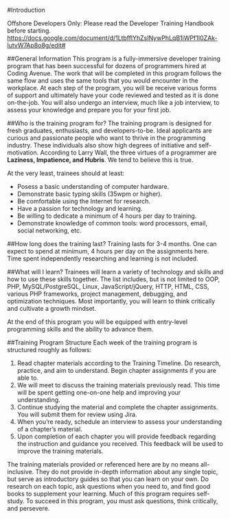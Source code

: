 #Introduction

Offshore Developers Only: Please read the Developer Training Handbook before starting. 
https://docs.google.com/document/d/1LtbfflYhZsINywPhLqB1iWPf1I0ZAk-lutvW7Ap8o8g/edit#

##General Information
This program is a fully-immersive developer training program that has been successful for dozens of programmers hired at Coding Avenue. The work that will be completed in this program follows the same flow and uses the same tools that you would encounter in the workplace. At each step of the program, you will be receive various forms of support and ultimately have your code reviewed and tested as it is done on-the-job. You will also undergo an interview, much like a job interview, to assess your knowledge and prepare you for your first job.

##Who is the training program for?
The training program is designed for fresh graduates, enthusiasts, and developers-to-be. Ideal applicants are curious and passionate people who want to thrive in the programming industry. These individuals also show high degrees of initiative and self-motivation. According to Larry Wall, the three virtues of a programmer are **Laziness, Impatience, and Hubris**. We tend to believe this is true.

At the very least, trainees should at least:
  * Posess a basic understanding of computer hardware.
  * Demonstrate basic typing skills (35wpm or higher).
  * Be comfortable using the Internet for research.
  * Have a passion for technology and learning.
  * Be willing to dedicate a minimum of 4 hours per day to training.
  * Demonstrate knowledge of common tools: word processors, email, social networking, etc.

##How long does the training last?
Training lasts for 3-4 months. One can expect to spend at minimum, 4 hours per day on the assignments here. Time spent independently researching and learning is not included.

##What will I learn?
Trainees will learn a variety of technology and skills and how to use these skills together. The list includes, but is not limited to OOP, PHP, MySQL/PostgreSQL, Linux, JavaScript/jQuery, HTTP, HTML, CSS, various PHP frameworks, project management, debugging, and optimization techniques. Most importantly, you will learn to think critically and cultivate a growth mindset.

At the end of this program you will be equipped with entry-level programming skills and the ability to advance them.

##Training Program Structure
Each week of the training program is structured roughly as follows:
  1. Read chapter materials according to the Training Timeline. Do research, practice, and aim to understand. Begin chapter assignments if you are able to.
  2. We will meet to discuss the training materials previously read. This time will be spent getting one-on-one help and improving your understanding.
  3. Continue studying the material and complete the chapter assignments. You will submit them for review using Jira.
  4. When you’re ready, schedule an interview to assess your understanding of a chapter’s material.
  5. Upon completion of each chapter you will provide feedback regarding the instruction and guidance you received. This feedback will be used to improve the training materials.
 
The training materials provided or referenced here are by no means all-inclusive. They do not provide in-depth information about any single topic, but serve as introductory guides so that you can learn on your own. Do research on each topic, ask questions when you need to, and find good books to supplement your learning. Much of this program requires self-study. To succeed in this program, you must ask questions, think critically, and persevere.
